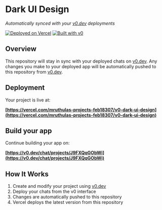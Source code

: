 # Dark UI Design

*Automatically synced with your [v0.dev](https://v0.dev) deployments*

[![Deployed on Vercel](https://img.shields.io/badge/Deployed%20on-Vercel-black?style=for-the-badge&logo=vercel)](https://vercel.com/mruthulas-projects-feb18307/v0-dark-ui-design)
[![Built with v0](https://img.shields.io/badge/Built%20with-v0.dev-black?style=for-the-badge)](https://v0.dev/chat/projects/J9FXQqGObWi)

## Overview

This repository will stay in sync with your deployed chats on [v0.dev](https://v0.dev).
Any changes you make to your deployed app will be automatically pushed to this repository from [v0.dev](https://v0.dev).

## Deployment

Your project is live at:

**[https://vercel.com/mruthulas-projects-feb18307/v0-dark-ui-design](https://vercel.com/mruthulas-projects-feb18307/v0-dark-ui-design)**

## Build your app

Continue building your app on:

**[https://v0.dev/chat/projects/J9FXQqGObWi](https://v0.dev/chat/projects/J9FXQqGObWi)**

## How It Works

1. Create and modify your project using [v0.dev](https://v0.dev)
2. Deploy your chats from the v0 interface
3. Changes are automatically pushed to this repository
4. Vercel deploys the latest version from this repository